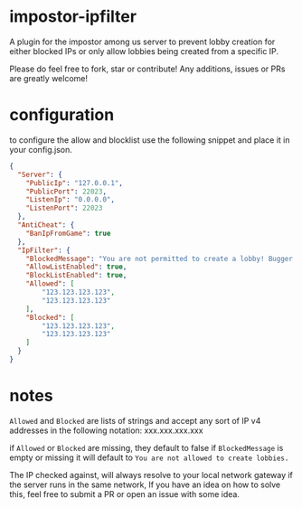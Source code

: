 # impostor-ipfilter
A plugin for the impostor among us server to prevent lobby creation for either blocked IPs or only allow lobbies being created from a specific IP.

Please do feel free to fork, star or contribute! Any additions, issues or PRs are greatly welcome!

# configuration
to configure the allow and blocklist use the following snippet and place it in your config.json.

```json
{
  "Server": {
    "PublicIp": "127.0.0.1",
    "PublicPort": 22023,
    "ListenIp": "0.0.0.0",
    "ListenPort": 22023
  },
  "AntiCheat": {
    "BanIpFromGame": true
  },
  "IpFilter": {
	"BlockedMessage": "You are not permitted to create a lobby! Bugger off!",
	"AllowListEnabled": true,
	"BlockListEnabled": true,
	"Allowed": [
		"123.123.123.123",
		"123.123.123.123"
	],
	"Blocked": [
		"123.123.123.123",
		"123.123.123.123"
	]
  }
}
```

# notes
`Allowed` and `Blocked` are lists of strings and accept any sort of IP v4 addresses in the following notation: xxx.xxx.xxx.xxx

if `Allowed` or `Blocked` are missing, they default to false
if `BlockedMessage` is empty or missing it will default to `You are not allowed to create lobbies.`

The IP checked against, will always resolve to your local network gateway if the server runs in the same network,
If you have an idea on how to solve this, feel free to submit a PR or open an issue with some idea.

